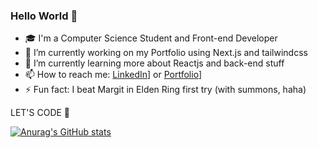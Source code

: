### Hello World 👋

- 🎓 I'm a Computer Science Student and Front-end Developer
- 🔭 I’m currently working on my Portfolio using Next.js and tailwindcss
- 🌱 I’m currently learning more about Reactjs and back-end stuff
- 📫 How to reach me: [LinkedIn](https://www.linkedin.com/in/linsmar-vital/)] or [Portfolio](https://www.linsmarvital.com)]
- ⚡ Fun fact: I beat Margit in Elden Ring first try (with summons, haha)

LET'S CODE 🎇

[![Anurag's GitHub stats](https://github-readme-stats.vercel.app/api?username=Linsmar7)](https://github.com/anuraghazra/github-readme-stats)

